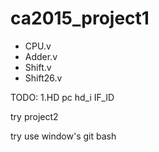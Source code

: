 ca2015_project1
========
* CPU.v
* Adder.v 
* Shift.v 
* Shift26.v


TODO:
1.HD
	pc hd_i
	IF_ID

try project2


try use window's git bash
